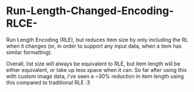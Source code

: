 # Run-Length-Changed-Encoding-RLCE-
Run Length Encoding (RLE), but reduces item size by only including the RL when it changes (or, in order to support any input data, when a item has similar formatting).

Overall, list size will always be equivalent to RLE, but item length will be either equivalent, or take up less space when it can. So far after using this with custom image data, i've seen a ~30% reduction in item length using this compared to traditional RLE :3
